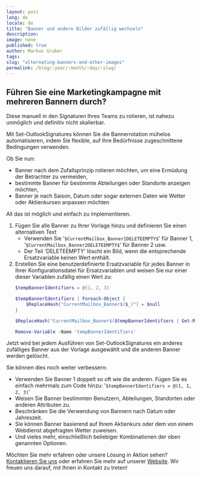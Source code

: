 ```yaml
---
layout: post
lang: de
locale: de
title: "Banner und andere Bilder zufällig wechseln"
description:
image: none
published: true
author: Markus Gruber
tags: 
slug: "alternating-banners-and-other-images"
permalink: /blog/:year/:month/:day/:slug/
---
```

## Führen Sie eine Marketingkampagne mit mehreren Bannern durch?

Diese manuell in den Signaturen Ihres Teams zu rotieren, ist nahezu unmöglich und definitiv nicht skalierbar.

Mit Set-OutlookSignatures können Sie die Bannerrotation mühelos automatisieren, indem Sie flexible, auf Ihre Bedürfnisse zugeschnittene Bedingungen verwenden.

Ob Sie nun:
- Banner nach dem Zufallsprinzip rotieren möchten, um eine Ermüdung der Betrachter zu vermeiden,
- bestimmte Banner für bestimmte Abteilungen oder Standorte anzeigen möchten,
- Banner je nach Saison, Datum oder sogar externen Daten wie Wetter oder Aktienkursen anpassen möchten

All das ist möglich und einfach zu implementieren.

1. Fügen Sie alle Banner zu Ihrer Vorlage hinzu und definieren Sie einen alternativen Text  
   - Verwenden Sie '`$CurrentMailbox_Banner1DELETEEMPTY$`' für Banner 1, '`$CurrentMailbox_Banner2DELETEEMPTY$`' für Banner 2 usw.  
   - Der Teil 'DELETEEMPTY' löscht ein Bild, wenn die entsprechende Ersatzvariable keinen Wert enthält.
2. Erstellen Sie eine benutzerdefinierte Ersatzvariable für jedes Banner in Ihrer Konfigurationsdatei für Ersatzvariablen und weisen Sie nur einer dieser Variablen zufällig einen Wert zu:
    ```powershell
    $tempBannerIdentifiers = @(1, 2, 3)

    $tempBannerIdentifiers | Foreach-Object {
        $ReplaceHash["CurrentMailbox_Banner$($_)"] = $null
    }

    $ReplaceHash["CurrentMailbox_Banner$($tempBannerIdentifiers | Get-Random)"] = $true

    Remove-Variable -Name 'tempBannerIdentifiers'
    ```
Jetzt wird bei jedem Ausführen von Set-OutlookSignatures ein anderes zufälliges Banner aus der Vorlage ausgewählt und die anderen Banner werden gelöscht.

Sie können dies noch weiter verbessern:  
- Verwenden Sie Banner 1 doppelt so oft wie die anderen. Fügen Sie es einfach mehrmals zum Code hinzu: '`$tempBannerIdentifiers = @(1, 1, 2, 3)`'  
- Weisen Sie Banner bestimmten Benutzern, Abteilungen, Standorten oder anderen Attributen zu.  
- Beschränken Sie die Verwendung von Bannern nach Datum oder Jahreszeit.  
- Sie können Banner basierend auf Ihrem Aktienkurs oder dem von einem Webdienst abgefragten Wetter zuweisen.  
- Und vieles mehr, einschließlich beliebiger Kombinationen der oben genannten Optionen.

Möchten Sie mehr erfahren oder unsere Lösung in Aktion sehen? [Kontaktieren Sie uns](/contact) oder erfahren Sie mehr auf unserer [Website](/). Wir freuen uns darauf, mit Ihnen in Kontakt zu treten!